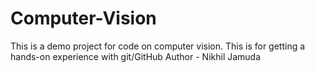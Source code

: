# Computer-Vision
This is a demo project for code on computer vision. This is for getting a hands-on experience with git/GitHub
Author - Nikhil Jamuda
